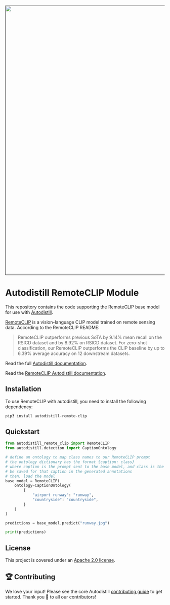<div align="center">
  <p>
    <a align="center" href="" target="_blank">
      <img
        width="850"
        src="https://media.roboflow.com/open-source/autodistill/autodistill-banner.png"
      >
    </a>
  </p>
</div>

# Autodistill RemoteCLIP Module

This repository contains the code supporting the RemoteCLIP base model for use with [Autodistill](https://github.com/autodistill/autodistill).

[RemoteCLIP](https://github.com/ChenDelong1999/RemoteCLIP) is a vision-language CLIP model trained on remote sensing data. According to the RemoteCLIP README:

> RemoteCLIP outperforms previous SoTA by 9.14% mean recall on the RSICD dataset and by 8.92% on RSICD dataset. For zero-shot classification, our RemoteCLIP outperforms the CLIP baseline by up to 6.39% average accuracy on 12 downstream datasets.

Read the full [Autodistill documentation](https://autodistill.github.io/autodistill/).

Read the [RemoteCLIP Autodistill documentation](https://autodistill.github.io/autodistill/base_models/remoteclip/).

## Installation

To use RemoteCLIP with autodistill, you need to install the following dependency:

```bash
pip3 install autodistill-remote-clip
```

## Quickstart

```python
from autodistill_remote_clip import RemoteCLIP
from autodistill.detection import CaptionOntology

# define an ontology to map class names to our RemoteCLIP prompt
# the ontology dictionary has the format {caption: class}
# where caption is the prompt sent to the base model, and class is the label that will
# be saved for that caption in the generated annotations
# then, load the model
base_model = RemoteCLIP(
    ontology=CaptionOntology(
        {
            "airport runway": "runway",
            "countryside": "countryside",
        }
    )
)

predictions = base_model.predict("runway.jpg")

print(predictions)
```

## License

This project is covered under an [Apache 2.0 license](https://github.com/ChenDelong1999/RemoteCLIP/blob/main/LICENSE).

## 🏆 Contributing

We love your input! Please see the core Autodistill [contributing guide](https://github.com/autodistill/autodistill/blob/main/CONTRIBUTING.md) to get started. Thank you 🙏 to all our contributors!

